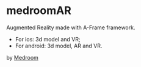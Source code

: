 # medroomAR

Augmented Reality made with A-Frame framework.

- For ios: 3d model and VR;
- For android: 3d model, AR and VR.

by [Medroom](https://www.medroom.com.br/)
